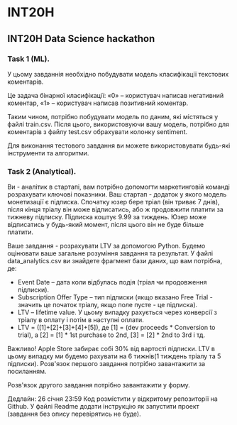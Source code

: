 # INT20H
## INT20H Data Science hackathon

### Task 1 (ML). 
У цьому завданнія необхідно побудувати модель класифікації текстових коментарів. 

Це задача бінарної класифікації:
«0» – користувач написав негативний коментар,
«1» – користувач написав позитивний коментар.

Таким чином, потрібно побудувати модель по даним, які містяться у файлі train.csv. Після цього, використовуючи вашу модель, потрібно для коментарів з файлу test.csv обрахувати колонку sentiment.

Для виконання тестового завдання ви можете використовувати будь-які інструменти та алгоритми.


### Task 2 (Analytical). 
Ви - аналітик в стартапі, вам потрібно допомогти маркетинговій команді розрахувати ключові показники. Ваш стартап - додаток у якого модель монетизації є підписка. Спочатку юзер бере тріал (він триває 7 днів), після кінця тріалу він може відписатись, або ж продовжити платити за тижневу підписку. Підписка коштує 9.99 за тиждень. Юзер може відписатись у будь-який момент, після цього він не буде більше платити.

Ваше завдання - розрахувати LTV за допомогою Python. Будемо оцінювати ваше загальне розуміння завдання та результат. У файлі data_analytics.csv ви знайдете фрагмент бази даних, що вам потрібна, де:

- Event Date – дата коли відбулась подія (тріал чи продовження підписки).
- Subscription Offer Type – тип підписки (якщо вказано Free Trial - значить це початок тріалу, якщо поле пусте - це підписка).
- LTV – lifetime value. У цьому випадку рахується через конверсії з тріалу в оплату і потім в наступні оплати. 
- LTV = ([1]+[2]+[3]+[4]+[5]), де [1] = (dev proceeds * Conversion to trial), а [2] = [1] * 1st
purchase to 2nd, [3] = [2] * 2nd to 3rd і тд.

Важливо! Apple Store забирає собі 30% від вартості підписки. LTV в цьому випадку ми будемо рахувати на 6 тижнів(1 тиждень тріалу та 5 підписки). Розв'язок першого завдання потрібно завантажити за посиланням.

Розв'язок другого завдання потрібно завантажити у форму.

Дедлайн: 26 січня 23:59
Код розмістити у відкритому репозиторії на Github. У файлі Readme додати інструкцію як запустити проект (завдання без опису перевірятись не буде).

